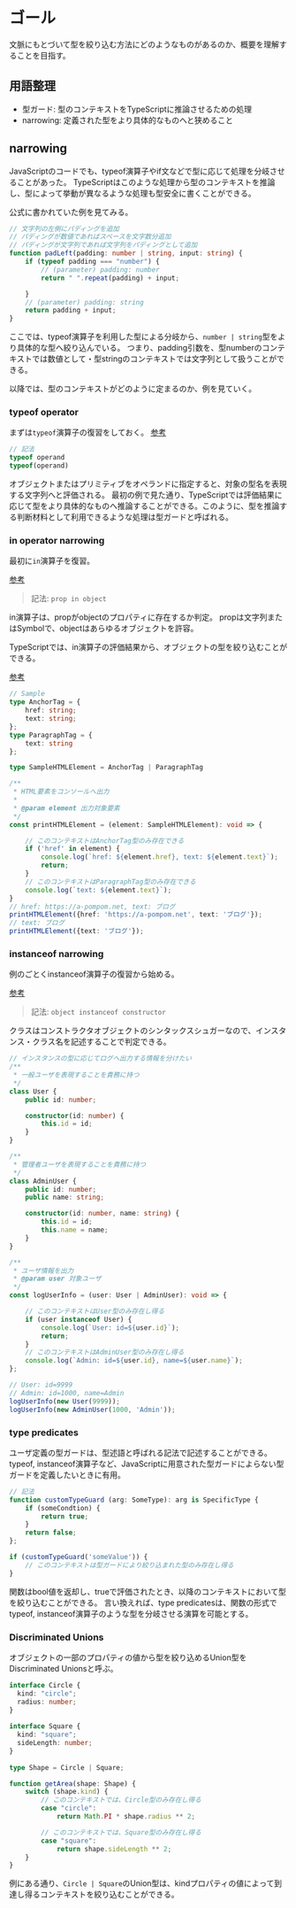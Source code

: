 # ゴール

文脈にもとづいて型を絞り込む方法にどのようなものがあるのか、概要を理解することを目指す。

## 用語整理

* 型ガード: 型のコンテキストをTypeScriptに推論させるための処理
* narrowing: 定義された型をより具体的なものへと狭めること

## narrowing

JavaScriptのコードでも、typeof演算子やif文などで型に応じて処理を分岐させることがあった。
TypeScriptはこのような処理から型のコンテキストを推論し、型によって挙動が異なるような処理も型安全に書くことができる。

公式に書かれていた例を見てみる。

```TypeScript
// 文字列の左側にパディングを追加
// パディングが数値であればスペースを文字数分追加
// パディングが文字列であれば文字列をパディングとして追加
function padLeft(padding: number | string, input: string) {
    if (typeof padding === "number") {
        // (parameter) padding: number
        return " ".repeat(padding) + input;

    }
    // (parameter) padding: string
    return padding + input;
}
```

ここでは、typeof演算子を利用した型による分岐から、`number | string`型をより具体的な型へ絞り込んでいる。
つまり、padding引数を、型numberのコンテキストでは数値として・型stringのコンテキストでは文字列として扱うことができる。

以降では、型のコンテキストがどのように定まるのか、例を見ていく。

### typeof operator

まずは`typeof`演算子の復習をしておく。
[参考](https://developer.mozilla.org/en-US/docs/Web/JavaScript/Reference/Operators/typeof)

```TypeScript
// 記法
typeof operand
typeof(operand)
```

オブジェクトまたはプリミティブをオペランドに指定すると、対象の型名を表現する文字列へと評価される。
最初の例で見た通り、TypeScriptでは評価結果に応じて型をより具体的なものへ推論することができる。このように、型を推論する判断材料として利用できるような処理は型ガードと呼ばれる。

### in operator narrowing

最初に`in`演算子を復習。

[参考](https://developer.mozilla.org/en-US/docs/Web/JavaScript/Reference/Operators/in)

> 記法: `prop in object`

in演算子は、propがobjectのプロパティに存在するか判定。
propは文字列またはSymbolで、objectはあらゆるオブジェクトを許容。

TypeScriptでは、in演算子の評価結果から、オブジェクトの型を絞り込むことができる。

[参考](https://www.typescriptlang.org/docs/handbook/2/narrowing.html#the-in-operator-narrowing)

```TypeScript
// Sample
type AnchorTag = {
    href: string;
    text: string;
};
type ParagraphTag = {
    text: string
};

type SampleHTMLElement = AnchorTag | ParagraphTag

/**
 * HTML要素をコンソールへ出力
 *
 * @param element 出力対象要素
 */
const printHTMLElement = (element: SampleHTMLElement): void => {

    // このコンテキストはAnchorTag型のみ存在できる
    if ('href' in element) {
        console.log(`href: ${element.href}, text: ${element.text}`);
        return;
    }
    // このコンテキストはParagraphTag型のみ存在できる
    console.log(`text: ${element.text}`);
}
// href: https://a-pompom.net, text: ブログ
printHTMLElement({href: 'https://a-pompom.net', text: 'ブログ'});
// text: ブログ
printHTMLElement({text: 'ブログ'});
```

### instanceof narrowing

例のごとくinstanceof演算子の復習から始める。

[参考](https://developer.mozilla.org/en-US/docs/Web/JavaScript/Reference/Operators/instanceof)

> 記法: `object instanceof constructor`

クラスはコンストラクタオブジェクトのシンタックスシュガーなので、インスタンス・クラス名を記述することで判定できる。

```TypeScript
// インスタンスの型に応じてログへ出力する情報を分けたい
/**
 * 一般ユーザを表現することを責務に持つ
 */
class User {
    public id: number;

    constructor(id: number) {
        this.id = id;
    }
}

/**
 * 管理者ユーザを表現することを責務に持つ
 */
class AdminUser {
    public id: number;
    public name: string;

    constructor(id: number, name: string) {
        this.id = id;
        this.name = name;
    }
}

/**
 * ユーザ情報を出力
 * @param user 対象ユーザ
 */
const logUserInfo = (user: User | AdminUser): void => {

    // このコンテキストはUser型のみ存在し得る
    if (user instanceof User) {
        console.log(`User: id=${user.id}`);
        return;
    }
    // このコンテキストはAdminUser型のみ存在し得る
    console.log(`Admin: id=${user.id}, name=${user.name}`);
};

// User: id=9999
// Admin: id=1000, name=Admin
logUserInfo(new User(9999));
logUserInfo(new AdminUser(1000, 'Admin'));
```

### type predicates

ユーザ定義の型ガードは、型述語と呼ばれる記法で記述することができる。
typeof, instanceof演算子など、JavaScriptに用意された型ガードによらない型ガードを定義したいときに有用。

```TypeScript
// 記法
function customTypeGuard (arg: SomeType): arg is SpecificType { 
    if (someCondtion) {
        return true;
    }
    return false;
};

if (customTypeGuard('someValue')) {
    // このコンテキストは型ガードにより絞り込まれた型のみ存在し得る
}
```

関数はbool値を返却し、trueで評価されたとき、以降のコンテキストにおいて型を絞り込むことができる。
言い換えれば、type predicatesは、関数の形式でtypeof, instanceof演算子のような型を分岐させる演算を可能とする。


### Discriminated Unions

オブジェクトの一部のプロパティの値から型を絞り込めるUnion型をDiscriminated Unionsと呼ぶ。

```TypeScript
interface Circle {
  kind: "circle";
  radius: number;
}
 
interface Square {
  kind: "square";
  sideLength: number;
}
 
type Shape = Circle | Square;

function getArea(shape: Shape) {
    switch (shape.kind) {
        // このコンテキストでは、Circle型のみ存在し得る
        case "circle":
            return Math.PI * shape.radius ** 2;

        // このコンテキストでは、Square型のみ存在し得る
        case "square":
            return shape.sideLength ** 2;
    }
}
```

例にある通り、`Circle | Square`のUnion型は、kindプロパティの値によって到達し得るコンテキストを絞り込むことができる。